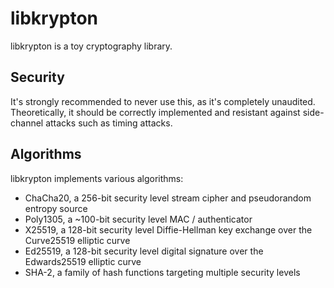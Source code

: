 # libkrypton

libkrypton is a toy cryptography library.

## Security

It's strongly recommended to never use this, as it's completely unaudited.
Theoretically, it should be correctly implemented and resistant against
side-channel attacks such as timing attacks.

## Algorithms

libkrypton implements various algorithms:
* ChaCha20, a 256-bit security level stream cipher and pseudorandom entropy source
* Poly1305, a ~100-bit security level MAC / authenticator
* X25519, a 128-bit security level Diffie-Hellman key exchange over the Curve25519 elliptic curve
* Ed25519, a 128-bit security level digital signature over the Edwards25519 elliptic curve
* SHA-2, a family of hash functions targeting multiple security levels
